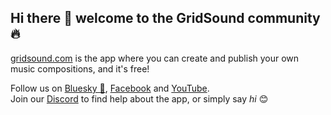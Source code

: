 ## Hi there 👋 welcome to the GridSound community 🔥

[gridsound.com](https://gridsound.com/) is the app where you can create and publish your own music compositions, and it's free!

Follow us on [Bluesky 🦋](https://gridsound.bsky.social), [Facebook](https://www.facebook.com/gridsound) and [YouTube](https://youtube.com/@gridsound).  
Join our [Discord](https://discord.gg/NUYxHAg) to find help about the app, or simply say _hi_ 😊
